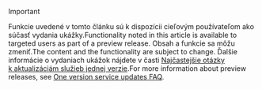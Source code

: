 > [!IMPORTANT]
> <span data-ttu-id="0ebf0-101">Funkcie uvedené v tomto článku sú k dispozícii cieľovým používateľom ako súčasť vydania ukážky.</span><span class="sxs-lookup"><span data-stu-id="0ebf0-101">Functionality noted in this article is available to targeted users as part of a preview release.</span></span> <span data-ttu-id="0ebf0-102">Obsah a funkcie sa môžu zmeniť.</span><span class="sxs-lookup"><span data-stu-id="0ebf0-102">The content and the functionality are subject to change.</span></span> <span data-ttu-id="0ebf0-103">Ďalšie informácie o vydaniach ukážok nájdete v časti [Najčastejšie otázky k aktualizáciám služieb jednej verzie](https://docs.microsoft.com/dynamics365/unified-operations/fin-and-ops/get-started/one-version).</span><span class="sxs-lookup"><span data-stu-id="0ebf0-103">For more information about preview releases, see [One version service updates FAQ](https://docs.microsoft.com/dynamics365/unified-operations/fin-and-ops/get-started/one-version).</span></span>

